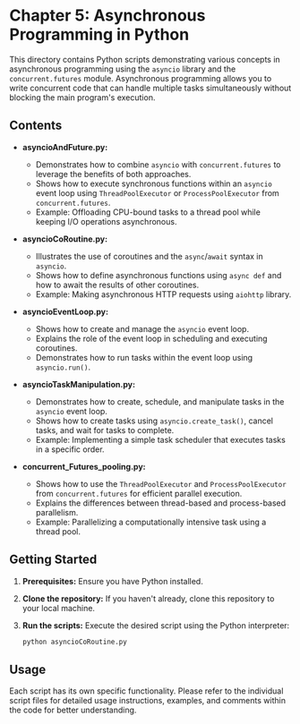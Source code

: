 # **Chapter 5: Asynchronous Programming in Python**

This directory contains Python scripts demonstrating various concepts in asynchronous programming using the `asyncio` library and the `concurrent.futures` module. Asynchronous programming allows you to write concurrent code that can handle multiple tasks simultaneously without blocking the main program's execution.

## **Contents**

* **asyncioAndFuture.py:**
    - Demonstrates how to combine `asyncio` with `concurrent.futures` to leverage the benefits of both approaches.
    - Shows how to execute synchronous functions within an `asyncio` event loop using `ThreadPoolExecutor` or `ProcessPoolExecutor` from `concurrent.futures`.
    - Example: Offloading CPU-bound tasks to a thread pool while keeping I/O operations asynchronous.

* **asyncioCoRoutine.py:**
    - Illustrates the use of coroutines and the `async`/`await` syntax in `asyncio`.
    - Shows how to define asynchronous functions using `async def` and how to await the results of other coroutines.
    - Example: Making asynchronous HTTP requests using `aiohttp` library.

* **asyncioEventLoop.py:**
    - Shows how to create and manage the `asyncio` event loop.
    - Explains the role of the event loop in scheduling and executing coroutines.
    - Demonstrates how to run tasks within the event loop using `asyncio.run()`.

* **asyncioTaskManipulation.py:**
    - Demonstrates how to create, schedule, and manipulate tasks in the `asyncio` event loop.
    - Shows how to create tasks using `asyncio.create_task()`, cancel tasks, and wait for tasks to complete.
    - Example: Implementing a simple task scheduler that executes tasks in a specific order.

* **concurrent_Futures_pooling.py:**
    - Shows how to use the `ThreadPoolExecutor` and `ProcessPoolExecutor` from `concurrent.futures` for efficient parallel execution.
    - Explains the differences between thread-based and process-based parallelism.
    - Example: Parallelizing a computationally intensive task using a thread pool.

## **Getting Started**

1.  **Prerequisites:** Ensure you have Python installed.

2.  **Clone the repository:** If you haven't already, clone this repository to your local machine.

3.  **Run the scripts:** Execute the desired script using the Python interpreter:

    ```bash
    python asyncioCoRoutine.py
    ```

## **Usage**

Each script has its own specific functionality. Please refer to the individual script files for detailed usage instructions, examples, and comments within the code for better understanding.
